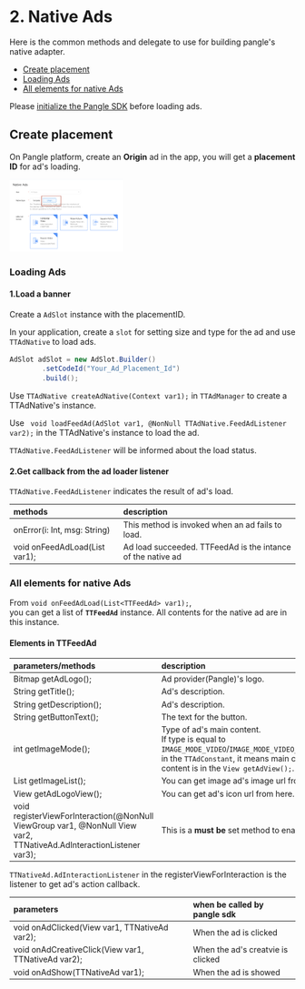 # 2. Native Ads

Here is the common methods and delegate to use for building pangle's native adapter.


* [Create placement](#start/native_ad_origin)
* [Loading Ads](#start/native_ad_load)
* [All elements for native Ads](#start/native_ad_element)


Please [initialize the Pangle SDK](1_prerequisites_initialize) before loading ads.

<a name="start/native_ad_origin"></a>
## Create placement


On Pangle platform, create an **Origin** ad in the app, you will get a **placement ID** for ad's loading.

<img src="pics/native_origin.png" alt="drawing" width="200"/>



<a name="start/native_ad_load"></a>
### Loading Ads

#### 1.Load a banner

Create a `AdSlot` instance with the placementID.

In your application, create a `slot` for setting size and type for the ad and  use `TTAdNative` to load ads.

```java
AdSlot adSlot = new AdSlot.Builder()
        .setCodeId("Your_Ad_Placement_Id")
        .build();
```

Use `TTAdNative createAdNative(Context var1);` in `TTAdManager` to create a TTAdNative's instance.

Use ` void loadFeedAd(AdSlot var1, @NonNull TTAdNative.FeedAdListener var2);` in the TTAdNative's instance to load the ad.

`TTAdNative.FeedAdListener` will be informed about the load status.

#### 2.Get callback from the ad loader listener

`TTAdNative.FeedAdListener` indicates the result of ad's load.

| methods | description |
| :--- | :--- |
| onError(i: Int, msg: String) | This method is invoked when an ad fails to load.  |
| void onFeedAdLoad(List<TTFeedAd> var1);| Ad load succeeded. TTFeedAd is the intance of the native ad |


<a name="start/native_ad_element"></a>
### All elements for native Ads

From `void onFeedAdLoad(List<TTFeedAd> var1);`,<br> you can get a list of **`TTFeedAd`** instance. All contents for the native ad are in this instance.

#### Elements in TTFeedAd

| parameters/methods | description |
| :--- | :--- |
| Bitmap getAdLogo();| Ad provider(Pangle)'s logo. |
| String getTitle();| Ad's description.  |
| String getDescription(); | Ad's description.  |
| String getButtonText(); | The text for the button. |
| int getImageMode(); | Type of ad's main content.<br> If type is equal to `IMAGE_MODE_VIDEO`/`IMAGE_MODE_VIDEO_SQUARE`/`IMAGE_MODE_VIDEO_VERTICAL` in the `TTAdConstant`, it means main content is a video, and video content is in the `View getAdView();`. Otherwise it's an image ad. |
| List<TTImage> getImageList(); | You can get image ad's image url from here. |
| View getAdLogoView(); | You can get ad's icon url from here. |
| void registerViewForInteraction(@NonNull ViewGroup var1, @NonNull View var2, TTNativeAd.AdInteractionListener var3); |  This is a **must be** set method to enable ad's click action |

`TTNativeAd.AdInteractionListener` in the registerViewForInteraction is the listener to get ad's action callback.

| parameters | when be called by pangle sdk |
| :--- | :--- |
| void onAdClicked(View var1, TTNativeAd var2); | When the ad is clicked |
|  void onAdCreativeClick(View var1, TTNativeAd var2); | When the ad's creatvie is clicked |
| void onAdShow(TTNativeAd var1); | When the ad is showed |
